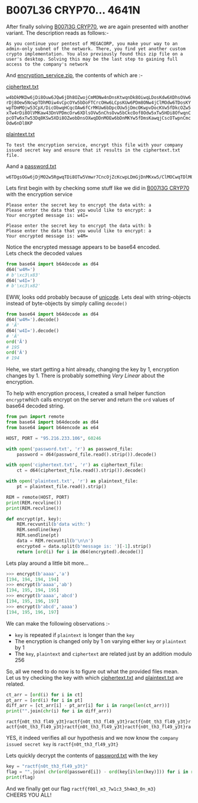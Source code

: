 # B007L36 CRYP70... 4641N

After finally solving [B007l3G CRYP70](), we are again presented with another variant. The description reads as follows:-

```
As you continue your pentest of MEGACORP, you make your way to an 
admin-only subnet of the network. There, you find yet another custom
crypto implementation. You also previously found this zip file on a 
user's desktop. Solving this may be the last step to gaining full 
access to the company's network
```
And [encryption_service.zip](encryption_service.zip), the contents of which are :-  

[ciphertext.txt](ciphertext.txt)
```
w4bDkMKDw6jDi8Ouw6JQw6jDh8OZwojCmMONw4nDnsKtwqnDk8OiwqLDosKdw6XDhsOVw6
rDj8Oew5NcwpTDhMOiw4vCpcOYw5bDoFTCrcOHw6LCpsKUw6PDm8ONw4jClMOdw6TDosKY
wpTDmMOjw53CpX/DicObwqHCqcOAw6fCrMKUw6bDpcOUw5jDmcOKwpvDocKVw5fDkcOZw5
xTw4rDi8OlVMKaw43DnVPDmcOrw6XDlsOVw5nChsOvw5bCkcOof8Odw5xTw5HDi8OfwqnC
pcOTw6xTw53Dq8KSw5XDi8OZwobDnsOXwqDDnMOEw6bDnMKYw5fDmsKawqjCscOTwpnCmc
Odw6nDl8KP
```
[plaintext.txt](plaintext.txt)
```
To test the encryption service, encrypt this file with your company 
issued secret key and ensure that it results in the ciphertext.txt file.
```
Aand a [password.txt](password.txt)
```
w6TDgsOGw6jDjMO2w5RgwqTDi8OTw5Vmwr7CncOjZcKcwpLDmGjDnMKxw5/ClMOCwqTDlMOaw5tjw7E=
```

Lets first begin with by checking some stuff like we did in [B007l3G CRYP70]() with the encryption service
```
Please enter the secret key to encrypt the data with: a
Please enter the data that you would like to encrypt: a
Your encrypted message is: w4I=

Please enter the secret key to encrypt the data with: b
Please enter the data that you would like to encrypt: a
Your encrypted message is: w4M=
```
Notice the encrypted message appears to be base64 encoded.  
Lets check the decoded values

```python
from base64 import b64decode as d64
d64('w4M=')
# b'\xc3\x83'
d64('w4I=')
# b'\xc3\x82'
```
EWW, looks odd probably because of [unicode](https://en.wikipedia.org/wiki/Unicode). Lets deal with string-objects instead of byte-objects by simply calling `decode()`

```python
from base64 import b64decode as d64
d64('w4M=').decode()
# 'Ã'
d64('w4I=').decode()
# 'Â'
ord('Ã')
# 195
ord('Â')
# 194
```

Hehe, we start getting a hint already, changing the key by 1, encryption changes by 1. There is probably something *Very Linear* about the encryption.

To help with encryption process, I created a small helper function `encrypt`which calls encrypt on the server and return the `ord` values of base64 decoded string.

```python
from pwn import remote
from base64 import b64decode as d64
from base64 import b64encode as e64

HOST, PORT = "95.216.233.106", 60246

with open('password.txt', 'r') as password_file:
    password = d64(password_file.read().strip()).decode()

with open('ciphertext.txt', 'r') as ciphertext_file:
    ct = d64(ciphertext_file.read().strip()).decode()

with open('plaintext.txt', 'r') as plaintext_file:
    pt = plaintext_file.read().strip()

REM = remote(HOST, PORT)
print(REM.recvline())
print(REM.recvline())

def encrypt(pt, key):
    REM.recvuntil(b'data with:')
    REM.sendline(key)
    REM.sendline(pt)
    data = REM.recvuntil(b'\n\n')
    encrypted = data.split(b'message is: ')[-1].strip()
    return [ord(i) for i in d64(encrypted).decode()]
```

Lets play around a little bit more...
```python
>>> encrypt(b'aaaa','a')
[194, 194, 194, 194]
>>> encrypt(b'aaaa','ab')
[194, 195, 194, 195]
>>> encrypt(b'aaaa','abcd')
[194, 195, 196, 197]
>>> encrypt(b'abcd','aaaa')
[194, 195, 196, 197]
```
We can make the following observations :-
* `key` is repeated if `plaintext` is longer than the `key`
* The encryption is changed only by 1 on varying either `key` or `plaintext` by 1
* The `key`, `plaintext` and `ciphertext` are related just by an addition modulo 256

So, all we need to do now is to figure out what the provided files mean.  
Let us try checking the key with which [ciphertext.txt](ciphertext.txt) and [plaintext.txt](plaintext.txt) are related.  

```python
ct_arr = [ord(i) for i in ct]
pt_arr = [ord(i) for i in pt]
diff_arr = [ct_arr[i] - pt_arr[i] for i in range(len(ct_arr))]
print("".join(chr(i) for i in diff_arr))
```
`ractf{n0t_th3_fl49_y3t}ractf{n0t_th3_fl49_y3t}ractf{n0t_th3_fl49_y3t}ractf{n0t_th3_fl49_y3t}ractf{n0t_th3_fl49_y3t}ractf{n0t_th3_fl49_y3t}ra`

YES, it indeed verifies all our hypothesis and we now know the `company issued secret key` is `ractf{n0t_th3_fl49_y3t}`

Lets quickly decrypt the contents of [password.txt](password.txt) with the key
```python
key = "ractf{n0t_th3_fl49_y3t}"
flag = "".join( chr(ord(password[i]) - ord(key[i%len(key)])) for i in range(len(password)) )
print(flag)
```
And we finally get our flag `ractf{f00l_m3_7w1c3_5h4m3_0n_m3}`  
CHEERS YOU ALL!
